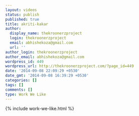 ```yaml
---
layout: videos
status: publish
published: true
title: akriti-kakar
author:
  display_name: thekroonerzproject
  login: thekroonerzproject
  email: abhishekoza@gmail.com
  url: ''
author_login: thekroonerzproject
author_email: abhishekoza@gmail.com
wordpress_id: 449
wordpress_url: http://thekroonerzproject.com/?page_id=449
date: '2014-09-08 22:09:29 +0530'
date_gmt: '2014-09-08 16:39:29 +0530'
categories: []
tags: []
comments: []
type: Work We Like
---
```

{% include work-we-like.html %}
